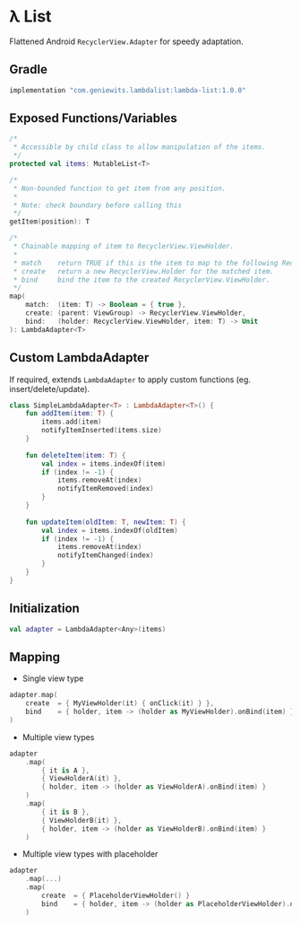 # λ List
Flattened Android `RecyclerView.Adapter` for speedy adaptation.

## Gradle
```gradle
implementation "com.geniewits.lambdalist:lambda-list:1.0.0"
```

## Exposed Functions/Variables
```kotlin
/*
 * Accessible by child class to allow manipulation of the items.
 */
protected val items: MutableList<T>
```

```kotlin
/*
 * Non-bounded function to get item from any position.
 *
 * Note: check boundary before calling this
 */
getItem(position): T
```

```kotlin
/*
 * Chainable mapping of item to RecyclerView.ViewHolder.
 *
 * match    return TRUE if this is the item to map to the following RecyclerView.ViewHolder.
 * create   return a new RecyclerView.Holder for the matched item.
 * bind     bind the item to the created RecyclerView.ViewHolder.
 */
map(
    match:  (item: T) -> Boolean = { true },
    create: (parent: ViewGroup) -> RecyclerView.ViewHolder,
    bind:   (holder: RecyclerView.ViewHolder, item: T) -> Unit
): LambdaAdapter<T>
```

## Custom LambdaAdapter
If required, extends `LambdaAdapter` to apply custom functions (eg. insert/delete/update).
```kotlin
class SimpleLambdaAdapter<T> : LambdaAdapter<T>() {
    fun addItem(item: T) {
        items.add(item)
        notifyItemInserted(items.size)
    }
    
    fun deleteItem(item: T) {
        val index = items.indexOf(item)
        if (index != -1) {
            items.removeAt(index)
            notifyItemRemoved(index)
        }
    }
    
    fun updateItem(oldItem: T, newItem: T) {
        val index = items.indexOf(oldItem)
        if (index != -1) {
            items.removeAt(index)
            notifyItemChanged(index)
        }
    }
}
```

## Initialization
```kotlin
val adapter = LambdaAdapter<Any>(items)
```

## Mapping
- Single view type
```kotlin
adapter.map(
    create  = { MyViewHolder(it) { onClick(it) } },
    bind    = { holder, item -> (holder as MyViewHolder).onBind(item) }
)
```

- Multiple view types
```kotlin
adapter
    .map(
        { it is A },
        { ViewHolderA(it) },
        { holder, item -> (holder as ViewHolderA).onBind(item) }
    )
    .map(
        { it is B },
        { ViewHolderB(it) },
        { holder, item -> (holder as ViewHolderB).onBind(item) }
    )
```

- Multiple view types with placeholder
```kotlin
adapter
    .map(...)
    .map(
        create  = { PlaceholderViewHolder() }
        bind    = { holder, item -> (holder as PlaceholderViewHolder).onBind(item) }
    )
```

